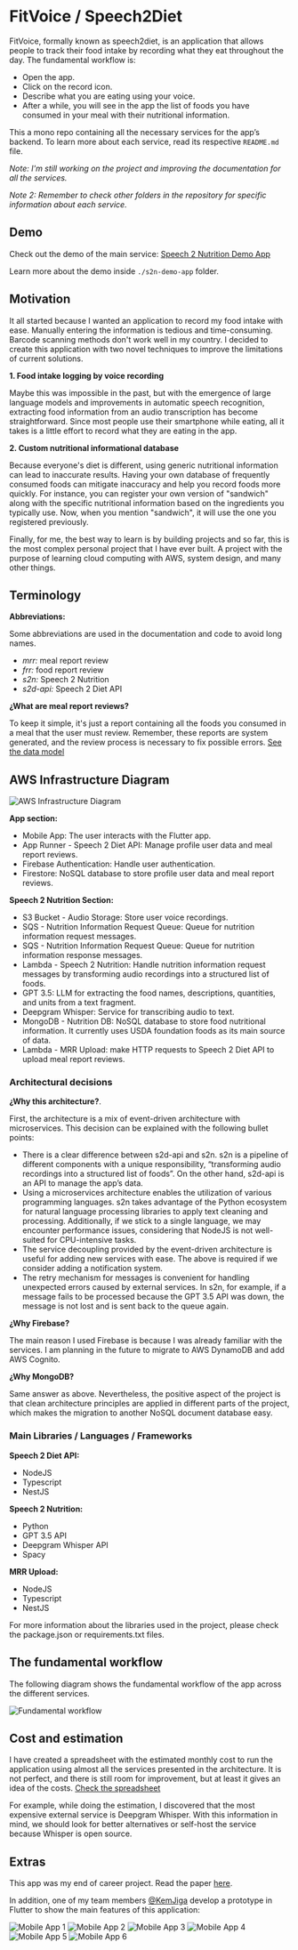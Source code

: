 # FitVoice / Speech2Diet

FitVoice, formally known as speech2diet, is an application that allows people to track their food intake by recording what they eat throughout the day. The fundamental workflow is:

- Open the app. 
- Click on the record icon. 
- Describe what you are eating using your voice.
- After a while, you will see in the app the list of foods you have consumed in your meal with their nutritional information.

This a mono repo containing all the necessary services for the app’s backend. To learn more about each service, read its respective `README.md` file.

_Note: I'm still working on the project and improving the documentation for all the services._

_Note 2: Remember to check other folders in the repository for specific information about each service._

## Demo

Check out the demo of the main service: [Speech 2 Nutrition Demo App](https://fitvoice.dgop92.me)

Learn more about the demo inside `./s2n-demo-app` folder.

## Motivation

It all started because I wanted an application to record my food intake with ease. Manually entering the information is tedious and time-consuming. Barcode scanning methods don't work well in my country. I decided to create this application with two novel techniques to improve the limitations of current solutions.

**1. Food intake logging by voice recording**

Maybe this was impossible in the past, but with the emergence of large language models and improvements in automatic speech recognition, extracting food information from an audio transcription has become straightforward. Since most people use their smartphone while eating, all it takes is a little effort to record what they are eating in the app.

**2. Custom nutritional informational database**

Because everyone's diet is different, using generic nutritional information can lead to inaccurate results. Having your own database of frequently consumed foods can mitigate inaccuracy and help you record foods more quickly. For instance, you can register your own version of "sandwich" along with the specific nutritional information based on the ingredients you typically use. Now, when you mention "sandwich", it will use the one you registered previously.

Finally, for me, the best way to learn is by building projects and so far, this is the most complex personal project that I have ever built. A project with the purpose of learning cloud computing with AWS, system design, and many other things.

## Terminology

**Abbreviations:**

Some abbreviations are used in the documentation and code to avoid long names.

* _mrr:_  meal report review
* _frr:_ food report review
* _s2n:_ Speech 2 Nutrition
* _s2d-api:_ Speech 2 Diet API

**¿What are meal report reviews?**

To keep it simple, it's just a report containing all the foods you consumed in a meal that the user must review. Remember, these reports are system generated, and the review process is necessary to fix possible errors. [See the data model](https://github.com/dgop92/speech2diet/blob/main/s2d-api/src/features/foodlog/entities/meal-report-review.ts)

## AWS Infrastructure Diagram

![AWS Infrastructure Diagram](docs/fitvoice-aws-diagram.png)

**App section:**

- Mobile App: The user interacts with the Flutter app.
- App Runner - Speech 2 Diet API: Manage profile user data and meal report reviews. 
- Firebase Authentication: Handle user authentication.
- Firestore: NoSQL database to store profile user data and meal report reviews.

**Speech 2 Nutrition Section:**

- S3 Bucket - Audio Storage: Store user voice recordings.
- SQS - Nutrition Information Request Queue: Queue for nutrition information request messages. 
- SQS - Nutrition Information Request Queue: Queue for nutrition information response messages. 
- Lambda - Speech 2 Nutrition: Handle nutrition information request messages by transforming audio recordings into a structured list of foods. 
- GPT 3.5: LLM for extracting the food names, descriptions, quantities, and units from a text fragment.
- Deepgram Whisper: Service for transcribing audio to text. 
- MongoDB - Nutrition DB: NoSQL database to store food nutritional information. It currently uses USDA foundation foods as its main source of data.
- Lambda - MRR Upload: make HTTP requests to Speech 2 Diet API to upload meal report reviews.

### Architectural decisions

**¿Why this architecture?**.

First, the architecture is a mix of event-driven architecture with microservices. This decision can be explained with the following bullet points:

* There is a clear difference between s2d-api and s2n. s2n is a pipeline of different components with a unique responsibility, “transforming audio recordings into a structured list of foods”. On the other hand, s2d-api is an API to manage the app’s data. 
* Using a microservices architecture enables the utilization of various programming languages. s2n takes advantage of the Python ecosystem for natural language processing libraries to apply text cleaning and processing. Additionally, if we stick to a single language, we may encounter performance issues, considering that NodeJS is not well-suited for CPU-intensive tasks.
* The service decoupling provided by the event-driven architecture is useful for adding new services with ease. The above is required if we consider adding a notification system.
* The retry mechanism for messages is convenient for handling unexpected errors caused by external services. In s2n, for example, if a message fails to be processed because the GPT 3.5 API was down, the message is not lost and is sent back to the queue again.

**¿Why Firebase?**

The main reason I used Firebase is because I was already familiar with the services. I am planning in the future to migrate to AWS DynamoDB and add AWS Cognito.

**¿Why MongoDB?**

Same answer as above. Nevertheless, the positive aspect of the project is that clean architecture principles are applied in different parts of the project, which makes the migration to another NoSQL document database easy.

### Main Libraries / Languages / Frameworks

**Speech 2 Diet API:**

- NodeJS
- Typescript
- NestJS

**Speech 2 Nutrition:**

- Python
- GPT 3.5 API
- Deepgram Whisper API
- Spacy

**MRR Upload:**

- NodeJS
- Typescript
- NestJS

For more information about the libraries used in the project, please check the package.json or requirements.txt files.

## The fundamental workflow

The following diagram shows the fundamental workflow of the app across the different services.

![Fundamental workflow](docs/fundamental-workflow.png)

## Cost and estimation

I have created a spreadsheet with the estimated monthly cost to run the application using almost all the services presented in the architecture. It is not perfect, and there is still room for improvement, but at least it gives an idea of the costs. [Check the spreadsheet](https://docs.google.com/spreadsheets/d/1blzDJJsWrhdH5BCE4t44qQLebUJpDHwN/edit?usp=sharing&ouid=100712408483574036417&rtpof=true&sd=true)

For example, while doing the estimation, I discovered that the most expensive external service is Deepgram Whisper. With this information in mind, we should look for better alternatives or self-host the service because Whisper is open source.

## Extras

This app was my end of career project. Read the paper [here](http://hdl.handle.net/10584/11936). 

In addition, one of my team members [@KemJiga](https://github.com/KemJiga) develop a prototype in Flutter to show the main features of this application:

![Mobile App 1](docs/mobile-1.jpg)
![Mobile App 2](docs/mobile-2.jpg)
![Mobile App 3](docs/mobile-3.jpg)
![Mobile App 4](docs/mobile-4.jpg)
![Mobile App 5](docs/mobile-5.jpg)
![Mobile App 6](docs/mobile-6.jpg)



